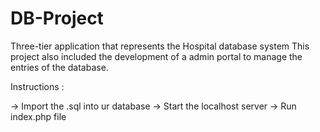 # DB-Project
Three-tier application that represents the Hospital database system
This project also included the development of a admin portal to manage the entries of the database.

Instructions :

-> Import the .sql into ur database
-> Start the localhost server
-> Run index.php file
